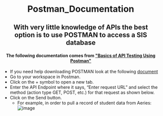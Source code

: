 # <p align="center">Postman_Documentation</p>

## <p align="center">With very little knowledge of APIs the best option is to use POSTMAN to access a SIS database</p>

#### <p align="center">The following documentation comes from ["Basics of API Testing Using Postman"](https://www.geeksforgeeks.org/basics-of-api-testing-using-postman/)</p>

- If you need help downloading POSTMAN look at the
  following [document](https://geeksforgeeks.org/how-to-download-and-install-postman-on-windows/)
- Go to your workspace in Postman.
- Click on the + symbol to open a new tab.
- Enter the API Endpoint where it says, “Enter request URL” and select the method (action type GET, POST, etc.) for that
  request as shown below.
- Click on the Send button.
  - For example, in order to pull a record of student data from
    Aeries: ![image](https://drive.google.com/uc?export=view&id=1XJUZ6tLVVbbD9WRg_PNsYJJ6VuXLFEzv)


